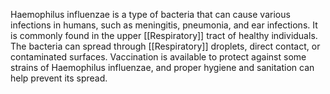 Haemophilus influenzae is a type of bacteria that can cause various infections in humans, such as meningitis, pneumonia, and ear infections. It is commonly found in the upper [[Respiratory]] tract of healthy individuals. The bacteria can spread through [[Respiratory]] droplets, direct contact, or contaminated surfaces. Vaccination is available to protect against some strains of Haemophilus influenzae, and proper hygiene and sanitation can help prevent its spread.